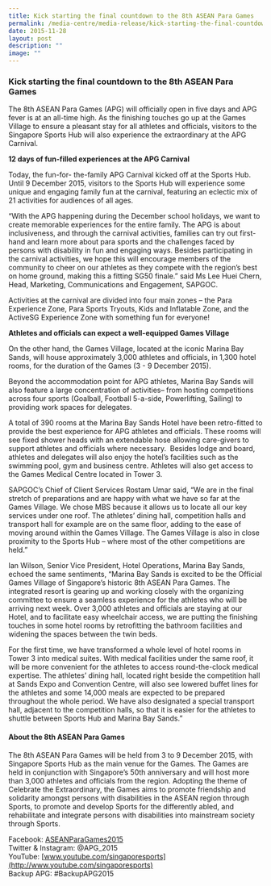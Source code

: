 ```yaml
---
title: Kick starting the final countdown to the 8th ASEAN Para Games
permalink: /media-centre/media-release/kick-starting-the-final-countdown-to-the-8th-asean-para-games/
date: 2015-11-28
layout: post
description: ""
image: ""
---
```

### **Kick starting the final countdown to the 8th ASEAN Para Games**
The 8th ASEAN Para Games (APG) will officially open in five days and APG fever is at an all-time high.  As the finishing touches go up at the Games Village to ensure a pleasant stay for all athletes and officials, visitors to the Singapore Sports Hub will also experience the extraordinary at the APG Carnival.

**12 days of fun-filled experiences at the APG Carnival**

Today, the fun-for- the-family APG Carnival kicked off at the Sports Hub. Until 9 December 2015, visitors to the Sports Hub will experience some unique and engaging family fun at the carnival, featuring an eclectic mix of 21 activities for audiences of all ages.

“With the APG happening during the December school holidays, we want to create memorable experiences for the entire family. The APG is about inclusiveness, and through the carnival activities, families can try out first-hand and learn more about para sports and the challenges faced by persons with disability in fun and engaging ways. Besides participating in the carnival activities, we hope this will encourage members of the community to cheer on our athletes as they compete with the region’s best on home ground, making this a fitting SG50 finale.” said Ms Lee Huei Chern, Head, Marketing, Communications and Engagement, SAPGOC.

Activities at the carnival are divided into four main zones – the Para Experience Zone, Para Sports Tryouts, Kids and Inflatable Zone, and the ActiveSG Experience Zone with something fun for everyone!

**Athletes and officials can expect a well-equipped Games Village**

On the other hand, the Games Village, located at the iconic Marina Bay Sands, will house approximately 3,000 athletes and officials, in 1,300 hotel rooms, for the duration of the Games (3 - 9 December 2015).

Beyond the accommodation point for APG athletes, Marina Bay Sands will also feature a large concentration of activities– from hosting competitions across four sports (Goalball, Football 5-a-side, Powerlifting, Sailing) to providing work spaces for delegates.

A total of 390 rooms at the Marina Bay Sands Hotel have been retro-fitted to provide the best experience for APG athletes and officials. These rooms will see fixed shower heads with an extendable hose allowing care-givers to support athletes and officials where necessary.  Besides lodge and board, athletes and delegates will also enjoy the hotel’s facilities such as the swimming pool, gym and business centre. Athletes will also get access to the Games Medical Centre located in Tower 3.

SAPGOC’s Chief of Client Services Rostam Umar said, “We are in the final stretch of preparations and are happy with what we have so far at the Games Village. We chose MBS because it allows us to locate all our key services under one roof. The athletes’ dining hall, competition halls and transport hall for example are on the same floor, adding to the ease of moving around within the Games Village. The Games Village is also in close proximity to the Sports Hub – where most of the other competitions are held.”  

Ian Wilson, Senior Vice President, Hotel Operations, Marina Bay Sands, echoed the same sentiments, “Marina Bay Sands is excited to be the Official Games Village of Singapore’s historic 8th ASEAN Para Games. The integrated resort is gearing up and working closely with the organizing committee to ensure a seamless experience for the athletes who will be arriving next week. Over 3,000 athletes and officials are staying at our Hotel, and to facilitate easy wheelchair access, we are putting the finishing touches in some hotel rooms by retrofitting the bathroom facilities and widening the spaces between the twin beds.

For the first time, we have transformed a whole level of hotel rooms in Tower 3 into medical suites. With medical facilities under the same roof, it will be more convenient for the athletes to access round-the-clock medical expertise. The athletes’ dining hall, located right beside the competition hall at Sands Expo and Convention Centre, will also see lowered buffet lines for the athletes and some 14,000 meals are expected to be prepared throughout the whole period. We have also designated a special transport hall, adjacent to the competition halls, so that it is easier for the athletes to shuttle between Sports Hub and Marina Bay Sands.”  
  

#### **About the 8th ASEAN Para Games**  
The 8th ASEAN Para Games will be held from 3 to 9 December 2015, with Singapore Sports Hub as the main venue for the Games. The Games are held in conjunction with Singapore’s 50th anniversary and will host more than 3,000 athletes and officials from the region. Adopting the theme of Celebrate the Extraordinary, the Games aims to promote friendship and solidarity amongst persons with disabilities in the ASEAN region through Sports, to promote and develop Sports for the differently abled, and rehabilitate and integrate persons with disabilities into mainstream society through Sports.  
  
Facebook: [ASEANParaGames2015](https://www.facebook.com/ASEANPARAGAMES2015)  
Twitter & Instagram: @APG_2015  
YouTube: [www.youtube.com/singaporesports](http://www.youtube.com/singaporesports)  
Backup APG: #BackupAPG2015